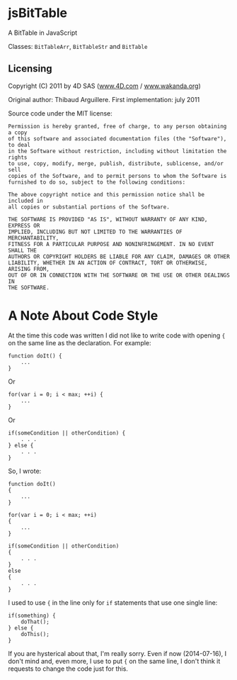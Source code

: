jsBitTable
==========

A BitTable in JavaScript

Classes: `BitTableArr`, `BitTableStr` and `BitTable`

## Licensing

Copyright (C) 2011 by 4D SAS (www.4D.com / www.wakanda.org)

Original author: Thibaud Arguillere. First implementation: july 2011

Source code under the MIT license:

```
Permission is hereby granted, free of charge, to any person obtaining a copy
of this software and associated documentation files (the "Software"), to deal
in the Software without restriction, including without limitation the rights
to use, copy, modify, merge, publish, distribute, sublicense, and/or sell
copies of the Software, and to permit persons to whom the Software is
furnished to do so, subject to the following conditions:

The above copyright notice and this permission notice shall be included in
all copies or substantial portions of the Software.

THE SOFTWARE IS PROVIDED "AS IS", WITHOUT WARRANTY OF ANY KIND, EXPRESS OR
IMPLIED, INCLUDING BUT NOT LIMITED TO THE WARRANTIES OF MERCHANTABILITY,
FITNESS FOR A PARTICULAR PURPOSE AND NONINFRINGEMENT. IN NO EVENT SHALL THE
AUTHORS OR COPYRIGHT HOLDERS BE LIABLE FOR ANY CLAIM, DAMAGES OR OTHER
LIABILITY, WHETHER IN AN ACTION OF CONTRACT, TORT OR OTHERWISE, ARISING FROM,
OUT OF OR IN CONNECTION WITH THE SOFTWARE OR THE USE OR OTHER DEALINGS IN
THE SOFTWARE.
```

# A Note About Code Style
At the time this code was written I did not like to write code with opening `{` on the same line as the declaration. For example:
```
function doIt() {
	...
}
```
Or
```
for(var i = 0; i < max; ++i) {
	...
}
```
Or
```
if(someCondition || otherCondition) {
	. . .
} else {
	. . .
}
```
So, I wrote:
```
function doIt()
{
	...
}

for(var i = 0; i < max; ++i)
{
	...
}

if(someCondition || otherCondition)
{
	. . .
}
else
{
	. . .
}
```
I used to use `{` in the line only for `if` statements that use one single line:
```
if(something) {
	doThat();
} else {
	doThis();
}
```

If you are hysterical about that, I'm really sorry. Even if now (2014-07-16), I don't mind and, even more, I use to put `{` on the same line, I don't think it requests to change the code just for this.

